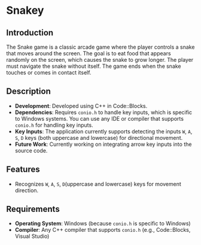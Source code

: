 # Snakey


## Introduction
The Snake game is a classic arcade game where the player controls a snake that moves around the screen. The goal is to eat food that appears randomly on the screen, which causes the snake to grow longer. The player must navigate the snake without itself. The game ends when the snake touches or comes in contact itself. 


## Description

- **Development**: Developed using C++ in Code::Blocks.
- **Dependencies**: Requires `conio.h` to handle key inputs, which is specific to Windows systems. You can use any IDE or compiler that supports `conio.h` for handling key inputs.
- **Key Inputs**: The application currently supports detecting the inputs `W`, `A`, `S`, `D` keys (both uppercase and lowercase) for directional movement.
- **Future Work**: Currently working on integrating arrow key inputs into the source code.

## Features

- Recognizes `W`, `A`, `S`, `D`(uppercase and lowercase) keys for movement direction.

## Requirements

- **Operating System**: Windows (because `conio.h` is specific to Windows)
- **Compiler**: Any C++ compiler that supports `conio.h` (e.g., Code::Blocks, Visual Studio)

